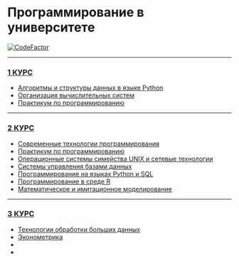 # Программирование в университете
[![CodeFactor](https://www.codefactor.io/repository/github/belo4ya/my-university/badge)](https://www.codefactor.io/repository/github/belo4ya/my-university)
____
### [1 КУРС](https://github.com/belo4ya/My-University/tree/master/I%20%D0%BA%D1%83%D1%80%D1%81)
- [Алгоритмы и структуры данных в языке Python](https://github.com/belo4ya/My-University/tree/master/I%20%D0%BA%D1%83%D1%80%D1%81/%5Bpython%5D%20%D0%90%D0%BB%D0%B3%D0%BE%D1%80%D0%B8%D1%82%D0%BC%D1%8B%20%D0%B8%20%D1%81%D1%82%D1%80%D1%83%D0%BA%D1%82%D1%83%D1%80%D1%8B%20%D0%B4%D0%B0%D0%BD%D0%BD%D1%8B%D1%85)
- [Организация вычислительных систем](https://github.com/belo4ya/My-University/tree/master/I%20%D0%BA%D1%83%D1%80%D1%81/%5BPHP%5D%20%D0%9E%D1%80%D0%B3%D0%B0%D0%BD%D0%B8%D0%B7%D0%B0%D1%86%D0%B8%D1%8F%20%D0%B2%D1%8B%D1%87%D0%B8%D1%81%D0%BB%D0%B8%D1%82%D0%B5%D0%BB%D1%8C%D0%BD%D1%8B%D1%85%20%D1%81%D0%B8%D1%81%D1%82%D0%B5%D0%BC)
- [Практикум по программированию](https://github.com/belo4ya/My-University/tree/master/I%20%D0%BA%D1%83%D1%80%D1%81/%5Bpython%5D%20%D0%9F%D1%80%D0%B0%D0%BA%D1%82%D0%B8%D0%BA%D1%83%D0%BC%20%D0%BF%D0%BE%20%D0%BF%D1%80%D0%BE%D0%B3%D1%80%D0%B0%D0%BC%D0%BC%D0%B8%D1%80%D0%BE%D0%B2%D0%B0%D0%BD%D0%B8%D1%8E)
____
### [2 КУРС](https://github.com/belo4ya/My-University/tree/master/II%20%D0%BA%D1%83%D1%80%D1%81)
- [Современные технологии программирования](https://github.com/belo4ya/My-University/tree/master/II%20%D0%BA%D1%83%D1%80%D1%81/%5BJava%5D%20%D0%A1%D0%BE%D0%B2%D1%80%D0%B5%D0%BC%D0%B5%D0%BD%D0%BD%D1%8B%D0%B5%20%D1%82%D0%B5%D1%85%D0%BD%D0%BE%D0%BB%D0%BE%D0%B3%D0%B8%D0%B8%20%D0%BF%D1%80%D0%BE%D0%B3%D1%80%D0%B0%D0%BC%D0%BC%D0%B8%D1%80%D0%BE%D0%B2%D0%B0%D0%BD%D0%B8%D1%8F)
- [Практикум по программированию](https://github.com/belo4ya/My-University/tree/master/II%20%D0%BA%D1%83%D1%80%D1%81/%5Bpython%5D%20%D0%9F%D1%80%D0%B0%D0%BA%D1%82%D0%B8%D0%BA%D1%83%D0%BC%20%D0%BF%D0%BE%20%D0%BF%D1%80%D0%BE%D0%B3%D1%80%D0%B0%D0%BC%D0%BC%D0%B8%D1%80%D0%BE%D0%B2%D0%B0%D0%BD%D0%B8%D1%8E)
- [Операционные системы симейства UNIX и сетевые технологии](https://github.com/belo4ya/My-University/tree/master/II%20%D0%BA%D1%83%D1%80%D1%81/%5Bbash%2C%20python%5D%20%D0%9E%D0%BF%D0%B5%D1%80%D0%B0%D1%86%D0%B8%D0%BE%D0%BD%D0%BD%D1%8B%D0%B5%20%D1%81%D0%B8%D1%81%D1%82%D0%B5%D0%BC%D1%8B%20%D1%81%D0%B8%D0%BC%D0%B5%D0%B9%D1%81%D1%82%D0%B2%D0%B0%20UNIX%20%D0%B8%20%D1%81%D0%B5%D1%82%D0%B5%D0%B2%D1%8B%D0%B5%20%D1%82%D0%B5%D1%85%D0%BD%D0%BE%D0%BB%D0%BE%D0%B3%D0%B8%D0%B8)
- [Системы управления базами данных](https://github.com/belo4ya/My-University/tree/master/II%20%D0%BA%D1%83%D1%80%D1%81/%5BSQL%2C%20PL-SQL%5D%20%D0%A1%D0%B8%D1%81%D1%82%D0%B5%D0%BC%D1%8B%20%D1%83%D0%BF%D1%80%D0%B0%D0%B2%D0%BB%D0%B5%D0%BD%D0%B8%D1%8F%20%D0%B1%D0%B0%D0%B7%D0%B0%D0%BC%D0%B8%20%D0%B4%D0%B0%D0%BD%D0%BD%D1%8B%D1%85)
- [Программирование на языках Python и SQL](https://github.com/belo4ya/My-University/tree/master/II%20%D0%BA%D1%83%D1%80%D1%81/%5Bpython%2C%20SQL%5D%20%D0%9F%D1%80%D0%BE%D0%B3%D1%80%D0%B0%D0%BC%D0%BC%D0%B8%D1%80%D0%BE%D0%B2%D0%B0%D0%BD%D0%B8%D0%B5%20%D0%BD%D0%B0%20%D1%8F%D0%B7%D1%8B%D0%BA%D0%B0%D1%85%20Python%20%D0%B8%20SQL)
- [Программирование в среде R](https://github.com/belo4ya/My-University/tree/master/II%20%D0%BA%D1%83%D1%80%D1%81/%5BR%5D%20%D0%9F%D1%80%D0%BE%D0%B3%D1%80%D0%B0%D0%BC%D0%BC%D0%B8%D1%80%D0%BE%D0%B2%D0%B0%D0%BD%D0%B8%D0%B5%20%D0%B2%20%D1%81%D1%80%D0%B5%D0%B4%D0%B5%20R)
- [Математическое и имитационное моделирование](https://github.com/belo4ya/My-University/tree/master/II%20%D0%BA%D1%83%D1%80%D1%81/%5Bpython%5D%20%D0%9C%D0%B0%D1%82%D0%B5%D0%BC%D0%B0%D1%82%D0%B8%D1%87%D0%B5%D1%81%D0%BA%D0%BE%D0%B5%20%D0%B8%20%D0%B8%D0%BC%D0%B8%D1%82%D0%B0%D1%86%D0%B8%D0%BE%D0%BD%D0%BD%D0%BE%D0%B5%20%D0%BC%D0%BE%D0%B4%D0%B5%D0%BB%D0%B8%D1%80%D0%BE%D0%B2%D0%B0%D0%BD%D0%B8%D0%B5)

----
### [3 КУРС](https://github.com/belo4ya/My-University/tree/master/III%20%D0%9A%D1%83%D1%80%D1%81)
- [Технологии обработки больших данных](https://github.com/belo4ya/My-University/tree/master/III%20%D0%9A%D1%83%D1%80%D1%81/%5Bpython%5D%20%D0%A2%D0%B5%D1%85%D0%BD%D0%BE%D0%BB%D0%BE%D0%B3%D0%B8%D0%B8%20%D0%BE%D0%B1%D1%80%D0%B0%D0%B1%D0%BE%D1%82%D0%BA%D0%B8%20%D0%B1%D0%BE%D0%BB%D1%8C%D1%88%D0%B8%D1%85%20%D0%B4%D0%B0%D0%BD%D0%BD%D1%8B%D1%85)
- [Эконометрика](https://github.com/belo4ya/My-University/tree/master/III%20%D0%9A%D1%83%D1%80%D1%81/(python)%20%D0%AD%D0%BA%D0%BE%D0%BD%D0%BE%D0%BC%D0%B5%D1%82%D1%80%D0%B8%D0%BA%D0%B0)
- []()
- []()